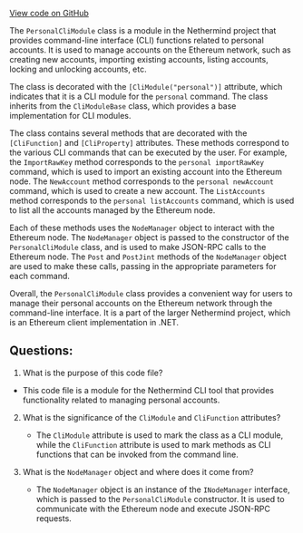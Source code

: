 [View code on GitHub](https://github.com/nethermindeth/nethermind/Nethermind.Cli/Modules/PersonalCliModule.cs)

The `PersonalCliModule` class is a module in the Nethermind project that provides command-line interface (CLI) functions related to personal accounts. It is used to manage accounts on the Ethereum network, such as creating new accounts, importing existing accounts, listing accounts, locking and unlocking accounts, etc.

The class is decorated with the `[CliModule("personal")]` attribute, which indicates that it is a CLI module for the `personal` command. The class inherits from the `CliModuleBase` class, which provides a base implementation for CLI modules.

The class contains several methods that are decorated with the `[CliFunction]` and `[CliProperty]` attributes. These methods correspond to the various CLI commands that can be executed by the user. For example, the `ImportRawKey` method corresponds to the `personal importRawKey` command, which is used to import an existing account into the Ethereum node. The `NewAccount` method corresponds to the `personal newAccount` command, which is used to create a new account. The `ListAccounts` method corresponds to the `personal listAccounts` command, which is used to list all the accounts managed by the Ethereum node.

Each of these methods uses the `NodeManager` object to interact with the Ethereum node. The `NodeManager` object is passed to the constructor of the `PersonalCliModule` class, and is used to make JSON-RPC calls to the Ethereum node. The `Post` and `PostJint` methods of the `NodeManager` object are used to make these calls, passing in the appropriate parameters for each command.

Overall, the `PersonalCliModule` class provides a convenient way for users to manage their personal accounts on the Ethereum network through the command-line interface. It is a part of the larger Nethermind project, which is an Ethereum client implementation in .NET.
## Questions: 
 1. What is the purpose of this code file?
   - This code file is a module for the Nethermind CLI tool that provides functionality related to managing personal accounts.

2. What is the significance of the `CliModule` and `CliFunction` attributes?
   - The `CliModule` attribute is used to mark the class as a CLI module, while the `CliFunction` attribute is used to mark methods as CLI functions that can be invoked from the command line.

3. What is the `NodeManager` object and where does it come from?
   - The `NodeManager` object is an instance of the `INodeManager` interface, which is passed to the `PersonalCliModule` constructor. It is used to communicate with the Ethereum node and execute JSON-RPC requests.